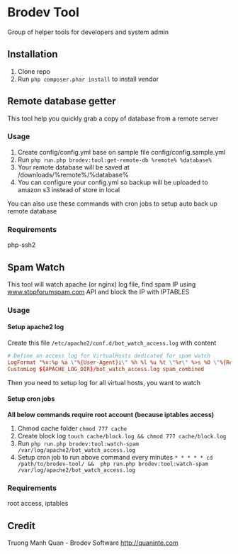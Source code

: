 Brodev Tool
===========
Group of helper tools for developers and system admin

## Installation
1. Clone repo
2. Run ``php composer.phar install`` to install vendor

## Remote database getter
This tool help you quickly grab a copy of database from a remote server

### Usage
1. Create config/config.yml base on sample file config/config.sample.yml
2. Run ``php run.php brodev:tool:get-remote-db %remote% %database%``
3. Your remote database will be saved at /downloads/%remote%/%database%
4. You can configure your config.yml so backup will be uploaded to amazon s3 instead of store in local

You can also use these commands with cron jobs to setup auto back up remote database

### Requirements
php-ssh2

## Spam Watch
This tool will watch apache (or nginx) log file, find spam IP using www.stopforumspam.com API and block the IP with IPTABLES

### Usage

#### Setup apache2 log

Create this file ``/etc/apache2/conf.d/bot_watch_access.log`` with content
```conf
# Define an access log for VirtualHosts dedicated for spam watch
LogFormat "%v:%p %a \"%{User-Agent}i\" %h %l %u %t \"%r\" %>s %O \"%{Referer}i\"" spam_combined
CustomLog ${APACHE_LOG_DIR}/bot_watch_access.log spam_combined
```
Then you need to setup log for all virtual hosts, you want to watch

#### Setup cron jobs
**All below commands require root account (because iptables access)**

1. Chmod cache folder ``chmod 777 cache``
2. Create block log ``touch cache/block.log && chmod 777 cache/block.log``
3. Run ``php run.php brodev:tool:watch-spam /var/log/apache2/bot_watch_access.log``
4. Setup cron job to run above command every minutes ``* * * * * cd /path/to/brodev-tool/ &&  php run.php brodev:tool:watch-spam /var/log/apache2/bot_watch_access.log``

### Requirements
root access, iptables

## Credit
Truong Manh Quan - Brodev Software
http://quaninte.com